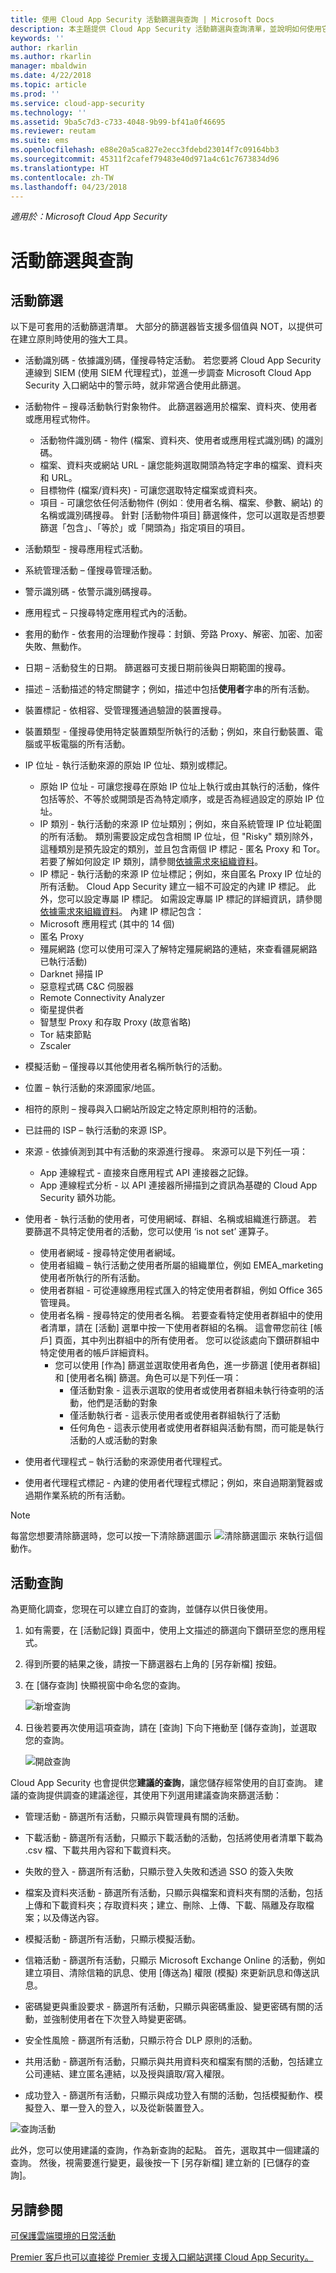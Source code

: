 ```yaml
---
title: 使用 Cloud App Security 活動篩選與查詢 | Microsoft Docs
description: 本主題提供 Cloud App Security 活動篩選與查詢清單，並說明如何使用它們。
keywords: ''
author: rkarlin
ms.author: rkarlin
manager: mbaldwin
ms.date: 4/22/2018
ms.topic: article
ms.prod: ''
ms.service: cloud-app-security
ms.technology: ''
ms.assetid: 9ba5c7d3-c733-4048-9b99-bf41a0f46695
ms.reviewer: reutam
ms.suite: ems
ms.openlocfilehash: e88e20a5ca827e2ecc3fdebd23014f7c09164bb3
ms.sourcegitcommit: 45311f2cafef79483e40d971a4c61c7673834d96
ms.translationtype: HT
ms.contentlocale: zh-TW
ms.lasthandoff: 04/23/2018
---
```

*適用於：Microsoft Cloud App Security*


# <a name="activity-filters-and-queries"></a>活動篩選與查詢

## <a name="activity-filters"></a>活動篩選

以下是可套用的活動篩選清單。 大部分的篩選器皆支援多個值與 NOT，以提供可在建立原則時使用的強大工具。  
  
- 活動識別碼 - 依據識別碼，僅搜尋特定活動。 若您要將 Cloud App Security 連線到 SIEM (使用 SIEM 代理程式)，並進一步調查 Microsoft Cloud App Security 入口網站中的警示時，就非常適合使用此篩選。  
  
- 活動物件 – 搜尋活動執行對象物件。 此篩選器適用於檔案、資料夾、使用者或應用程式物件。 
  - 活動物件識別碼 - 物件 (檔案、資料夾、使用者或應用程式識別碼) 的識別碼。
  - 檔案、資料夾或網站 URL - 讓您能夠選取開頭為特定字串的檔案、資料夾和 URL。
  - 目標物件 (檔案/資料夾) - 可讓您選取特定檔案或資料夾。 
  - 項目 - 可讓您依任何活動物件 (例如︰使用者名稱、檔案、參數、網站) 的名稱或識別碼搜尋。 針對 [活動物件項目] 篩選條件，您可以選取是否想要篩選「包含」、「等於」或「開頭為」指定項目的項目。
    
- 活動類型 - 搜尋應用程式活動。

- 系統管理活動 – 僅搜尋管理活動。  
  
- 警示識別碼 - 依警示識別碼搜尋。

- 應用程式 – 只搜尋特定應用程式內的活動。  
  
- 套用的動作 - 依套用的治理動作搜尋：封鎖、旁路 Proxy、解密、加密、加密失敗、無動作。

- 日期 – 活動發生的日期。 篩選器可支援日期前後與日期範圍的搜尋。  
  
- 描述 – 活動描述的特定關鍵字；例如，描述中包括**使用者**字串的所有活動。  
  
- 裝置標記 - 依相容、受管理獲通過驗證的裝置搜尋。

- 裝置類型 - 僅搜尋使用特定裝置類型所執行的活動；例如，來自行動裝置、電腦或平板電腦的所有活動。  
  
- IP 位址 - 執行活動來源的原始 IP 位址、類別或標記。  
  - 原始 IP 位址 - 可讓您搜尋在原始 IP 位址上執行或由其執行的活動，條件包括等於、不等於或開頭是否為特定順序，或是否為經過設定的原始 IP 位址。 
  - IP 類別 - 執行活動的來源 IP 位址類別；例如，來自系統管理 IP 位址範圍的所有活動。 類別需要設定成包含相關 IP 位址，但 "Risky" 類別除外，這種類別是預先設定的類別，並且包含兩個 IP 標記 - 匿名 Proxy 和 Tor。 若要了解如何設定 IP 類別，請參閱[依據需求來組織資料](ip-tags.md)。  
  - IP 標記 - 執行活動的來源 IP 位址標記；例如，來自匿名 Proxy IP 位址的所有活動。 Cloud App Security 建立一組不可設定的內建 IP 標記。 此外，您可以設定專屬 IP 標記。 如需設定專屬 IP 標記的詳細資訊，請參閱[依據需求來組織資料](ip-tags.md)。
  內建 IP 標記包含：
  - Microsoft 應用程式 (其中的 14 個)
  - 匿名 Proxy
  - 殭屍網路 (您可以使用可深入了解特定殭屍網路的連結，來查看疆屍網路已執行活動)
  - Darknet 掃描 IP
  - 惡意程式碼 C&C 伺服器
  - Remote Connectivity Analyzer
  - 衛星提供者
  - 智慧型 Proxy 和存取 Proxy (故意省略)
  - Tor 結束節點
  - Zscaler


- 模擬活動 – 僅搜尋以其他使用者名稱所執行的活動。  

- 位置 – 執行活動的來源國家/地區。  

- 相符的原則 – 搜尋與入口網站所設定之特定原則相符的活動。  

- 已註冊的 ISP – 執行活動的來源 ISP。   

- 來源 - 依據偵測到其中有活動的來源進行搜尋。 來源可以是下列任一項：
  - App 連線程式 - 直接來自應用程式 API 連接器之記錄。
  - App 連線程式分析 - 以 API 連接器所掃描到之資訊為基礎的 Cloud App Security 額外功能。
  

- 使用者 - 執行活動的使用者，可使用網域、群組、名稱或組織進行篩選。 若要篩選不具特定使用者的活動，您可以使用 ‘is not set’ 運算子。  
  - 使用者網域 - 搜尋特定使用者網域。
  - 使用者組織 – 執行活動之使用者所屬的組織單位，例如 EMEA_marketing 使用者所執行的所有活動。  
  - 使用者群組 - 可從連線應用程式匯入的特定使用者群組，例如 Office 365 管理員。  
  - 使用者名稱 - 搜尋特定的使用者名稱。 若要查看特定使用者群組中的使用者清單，請在 [活動] 選單中按一下使用者群組的名稱。 這會帶您前往 [帳戶] 頁面，其中列出群組中的所有使用者。 您可以從該處向下鑽研群組中特定使用者的帳戶詳細資料。
    -  您可以使用 [作為] 篩選並選取使用者角色，進一步篩選 [使用者群組] 和 [使用者名稱] 篩選。角色可以是下列任一項：
        - 僅活動對象 - 這表示選取的使用者或使用者群組未執行待查明的活動，他們是活動的對象
        - 僅活動執行者 - 這表示使用者或使用者群組執行了活動
        - 任何角色 - 這表示使用者或使用者群組與活動有關，而可能是執行活動的人或活動的對象

- 使用者代理程式 – 執行活動的來源使用者代理程式。  
  
- 使用者代理程式標記 - 內建的使用者代理程式標記；例如，來自過期瀏覽器或過期作業系統的所有活動。  
    
>[!NOTE]
> 每當您想要清除篩選時，您可以按一下清除篩選圖示 ![清除篩選圖示](./media/clear-filters.png) 來執行這個動作。


## <a name="activity-queries"></a>活動查詢

為更簡化調查，您現在可以建立自訂的查詢，並儲存以供日後使用。 

1. 如有需要，在 [活動記錄] 頁面中，使用上文描述的篩選向下鑽研至您的應用程式。 

2. 得到所要的結果之後，請按一下篩選器右上角的 [另存新檔] 按鈕。 

3. 在 [儲存查詢] 快顯視窗中命名您的查詢。

   ![新增查詢](./media/new-activity-query.png)

4. 日後若要再次使用這項查詢，請在 [查詢] 下向下捲動至 [儲存查詢]，並選取您的查詢。 

   ![開啟查詢](./media/select-activity-query.png)


Cloud App Security 也會提供您**建議的查詢**，讓您儲存經常使用的自訂查詢。 建議的查詢提供調查的建議途徑，其使用下列選用建議查詢來篩選活動：

 - 管理活動 - 篩選所有活動，只顯示與管理員有關的活動。

 - 下載活動 - 篩選所有活動，只顯示下載活動的活動，包括將使用者清單下載為 .csv 檔、下載共用內容和下載資料夾。

 - 失敗的登入 - 篩選所有活動，只顯示登入失敗和透過 SSO 的簽入失敗 

 - 檔案及資料夾活動 - 篩選所有活動，只顯示與檔案和資料夾有關的活動，包括上傳和下載資料夾；存取資料夾；建立、刪除、上傳、下載、隔離及存取檔案；以及傳送內容。 

 - 模擬活動 - 篩選所有活動，只顯示模擬活動。

 - 信箱活動 - 篩選所有活動，只顯示 Microsoft Exchange Online 的活動，例如建立項目、清除信箱的訊息、使用 [傳送為] 權限 (模擬) 來更新訊息和傳送訊息。

 - 密碼變更與重設要求 - 篩選所有活動，只顯示與密碼重設、變更密碼有關的活動，並強制使用者在下次登入時變更密碼。

 - 安全性風險 - 篩選所有活動，只顯示符合 DLP 原則的活動。

 - 共用活動 - 篩選所有活動，只顯示與共用資料夾和檔案有關的活動，包括建立公司連結、建立匿名連結，以及授與讀取/寫入權限。

 - 成功登入 - 篩選所有活動，只顯示與成功登入有關的活動，包括模擬動作、模擬登入、單一登入的登入，以及從新裝置登入。

![查詢活動](./media/queries-activity.png)
 
此外，您可以使用建議的查詢，作為新查詢的起點。 首先，選取其中一個建議的查詢。 然後，視需要進行變更，最後按一下 [另存新檔] 建立新的 [已儲存的查詢]。


## <a name="see-also"></a>另請參閱  
[可保護雲端環境的日常活動](daily-activities-to-protect-your-cloud-environment.md)   

[Premier 客戶也可以直接從 Premier 支援入口網站選擇 Cloud App Security。](https://premier.microsoft.com/)  
  
  